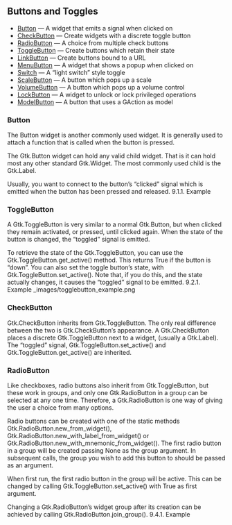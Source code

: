 ## Buttons and Toggles
- [Button](https://gtk-rs.org/docs/gtk/struct.Button.html) — A widget that emits a signal when clicked on
- [CheckButton](https://gtk-rs.org/docs/gtk/struct.CheckButton.html) — Create widgets with a discrete toggle button
- [RadioButton](https://gtk-rs.org/docs/gtk/struct.RadioButton.html) — A choice from multiple check buttons
- [ToggleButton](https://gtk-rs.org/docs/gtk/struct.ToggleButton.html) — Create buttons which retain their state
- [LinkButton](https://gtk-rs.org/docs/gtk/struct.LinkButton.html) — Create buttons bound to a URL
- [MenuButton](https://gtk-rs.org/docs/gtk/struct.MenuButton.html) — A widget that shows a popup when clicked on
- [Switch](https://gtk-rs.org/docs/gtk/struct.Switch.html) — A “light switch” style toggle
- [ScaleButton](https://gtk-rs.org/docs/gtk/struct.ScaleButton.html) — A button which pops up a scale
- [VolumeButton](https://gtk-rs.org/docs/gtk/struct.VolumeButton.html) — A button which pops up a volume control
- [LockButton](https://gtk-rs.org/docs/gtk/struct.LockButton.html) — A widget to unlock or lock privileged operations
- [ModelButton](https://gtk-rs.org/docs/gtk/struct.ModelButton.html) — A button that uses a GAction as model

### Button

The Button widget is another commonly used widget. It is generally used to attach a function that is called when the button is pressed.

The Gtk.Button widget can hold any valid child widget. That is it can hold most any other standard Gtk.Widget. The most commonly used child is the Gtk.Label.

Usually, you want to connect to the button’s “clicked” signal which is emitted when the button has been pressed and released.
9.1.1. Example

### ToggleButton

A Gtk.ToggleButton is very similar to a normal Gtk.Button, but when clicked they remain activated, or pressed, until clicked again. When the state of the button is changed, the “toggled” signal is emitted.

To retrieve the state of the Gtk.ToggleButton, you can use the Gtk.ToggleButton.get_active() method. This returns True if the button is “down”. You can also set the toggle button’s state, with Gtk.ToggleButton.set_active(). Note that, if you do this, and the state actually changes, it causes the “toggled” signal to be emitted.
9.2.1. Example
_images/togglebutton_example.png


### CheckButton

Gtk.CheckButton inherits from Gtk.ToggleButton. The only real difference between the two is Gtk.CheckButton’s appearance. A Gtk.CheckButton places a discrete Gtk.ToggleButton next to a widget, (usually a Gtk.Label). The “toggled” signal, Gtk.ToggleButton.set_active() and Gtk.ToggleButton.get_active() are inherited.

### RadioButton

Like checkboxes, radio buttons also inherit from Gtk.ToggleButton, but these work in groups, and only one Gtk.RadioButton in a group can be selected at any one time. Therefore, a Gtk.RadioButton is one way of giving the user a choice from many options.

Radio buttons can be created with one of the static methods Gtk.RadioButton.new_from_widget(), Gtk.RadioButton.new_with_label_from_widget() or Gtk.RadioButton.new_with_mnemonic_from_widget(). The first radio button in a group will be created passing None as the group argument. In subsequent calls, the group you wish to add this button to should be passed as an argument.

When first run, the first radio button in the group will be active. This can be changed by calling Gtk.ToggleButton.set_active() with True as first argument.

Changing a Gtk.RadioButton’s widget group after its creation can be achieved by calling Gtk.RadioButton.join_group().
9.4.1. Example

